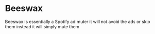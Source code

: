 # Beeswax
Beeswax is essentially a Spotify ad muter it will not avoid the ads or skip them instead it will simply mute them
